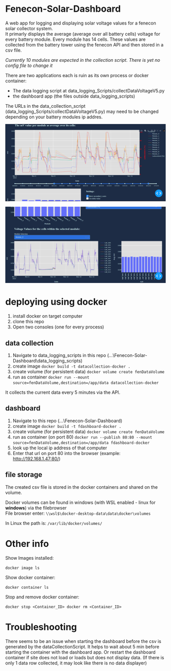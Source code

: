 # Fenecon-Solar-Dashboard
A web app for logging and displaying solar voltage values for a fenecon solar collector system. \
It primarly displays the average (average over all battery cells) voltage for every battery module. Every module has 14 cells. These values are collected from the battery tower using the fenecon API and then stored in a csv file.

*Currently 10 modules are expected in the collection script. There is yet no config file to change it*

There are two applications each is ruin as its own process or docker container:
- The data logging script at data_logging_Scripts/collectDataVoltageV5.py
- the dashboard app (the files outside data_logging_scripts)

The URLs in the data_collection_script (data_logging_Scripts/collectDataVoltageV5.py) may need to be changed depending on your battery modules ip addres.

![biggif_example](/screenshots/dashboard1.png)

![biggif_example](/screenshots/dashboard2.png)

# deploying using docker
1. install docker on target computer
2. clone this repo
3. Open two consoles (one for every process)

## data collection
1. Navigate to data_logging_scripts in this repo (...\Fenecon-Solar-Dashboard\data_logging_scripts)
3. create image
`docker build -t datacollection-docker .`
3. create volume (for persistent data)
`docker volume create fenDataVolume`
4. run as container
`docker run --mount source=fenDataVolume,destination=/app/data datacollection-docker`

It collects the current data every 5 minutes via the API.

## dashboard
1. Navigate to this repo (...\Fenecon-Solar-Dashboard)
2. create image
`docker build -t fdashboard-docker .`
3. create volume (for persistent data)
`docker volume create fenDataVolume`
4. run as container (on port 80)
`docker run --publish 80:80 --mount source=fenDataVolume,destination=/app/data fdashboard-docker`
5. look up the local ip address of that computer
6. Enter that url on port 80 into the browser (example: http://192.168.1.47:80/)

## file storage
The created csv file is stored in the docker containers and shared on the volume. 

Docker volumes can be found in windows (with WSL enabled - linux for **windows**) via the filebrowser \
File browser enter: `\\wsl$\docker-desktop-data\data\docker\volumes`

In Linux the path is:
`/var/lib/docker/volumes/`

# Other info
Show Images installed:
```
docker image ls
```
Show docker container:
```
docker container ls
```
Stop and remove docker container:
```
docker stop <Container_ID> docker rm <Container_ID>
```

# Troubleshooting
There seems to be an issue when starting the dashboard before the csv is generated by the dataCollectionScript. It helps to wait about 5 min before starting the container with the dashboard app. Or restart the dashboard container if site does not load or loads but does not display data. (If there is only 1 data row collected, it may look like there is no data displayer)
